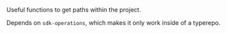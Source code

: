 Useful functions to get paths within the project.

Depends on `sdk-operations`, which makes it only work inside of a typerepo.
